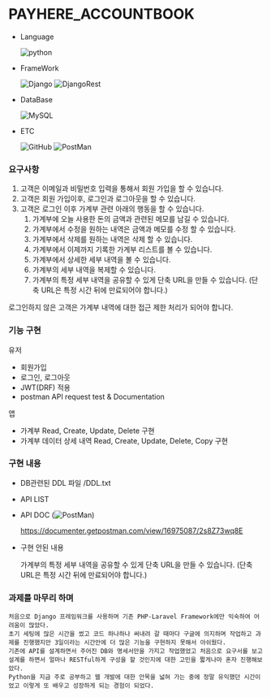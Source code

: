 ﻿# PAYHERE_ACCOUNTBOOK

- Language

  ![python](https://img.shields.io/badge/python-3.10.9-3670A0?logo=python&logoColor=white)

- FrameWork

  ![Django](https://img.shields.io/badge/django-4.1.5-%23092E20?&logo=Django&logoColor=white)
  ![DjangoRest](https://img.shields.io/badge/DJANGOREST-3.14.0-ff1709?logo=django&logoColor=white&color=ff1709&labelColor=gray)
  
- DataBase 

  ![MySQL](https://img.shields.io/badge/mysql-5.7-0073ca.svg?logo=mysql&logoColor=white)

- ETC

   ![GitHub](https://img.shields.io/badge/github-%23121011.svg?logo=github&logoColor=white)
   ![PostMan](https://img.shields.io/badge/postman-%23121011.svg?logo=postman&logoColor=white)

### 요구사항

1. 고객은 이메일과 비밀번호 입력을 통해서 회원 가입을 할 수 있습니다. 
2. 고객은 회원 가입이후, 로그인과 로그아웃을 할 수 있습니다. 
3. 고객은 로그인 이후 가계부 관련 아래의 행동을 할 수 있습니다. 
    1. 가계부에 오늘 사용한 돈의 금액과 관련된 메모를 남길 수 있습니다. 
    2. 가계부에서 수정을 원하는 내역은 금액과 메모를 수정 할 수 있습니다. 
    3. 가계부에서 삭제를 원하는 내역은 삭제 할 수 있습니다. 
    4. 가계부에서 이제까지 기록한 가계부 리스트를 볼 수 있습니다. 
    5. 가계부에서 상세한 세부 내역을 볼 수 있습니다. 
    6. 가계부의 세부 내역을 복제할 수 있습니다.
    7. 가계부의 특정 세부 내역을 공유할 수 있게 단축 URL을 만들 수 있습니다.
    (단축 URL은 특정 시간 뒤에 만료되어야 합니다.)

로그인하지 않은 고객은 가계부 내역에 대한 접근 제한 처리가 되어야 합니다.

### 기능 구현

유저
- 회원가입
- 로그인, 로그아웃
- JWT(DRF) 적용
- postman API request test & Documentation

앱
- 가계부 Read, Create, Update, Delete 구현
- 가계부 데이터 상세 내역 Read, Create, Update, Delete, Copy 구현


### 구현 내용


- DB관련된 DDL 파일 /DDL.txt


- API LIST



- API DOC (![PostMan](https://img.shields.io/badge/postman-%23121011.svg?logo=postman&logoColor=white))

   https://documenter.getpostman.com/view/16975087/2s8Z73wq8E


- 구현 안된 내용

  가계부의 특정 세부 내역을 공유할 수 있게 단축 URL을 만들 수 있습니다.
  (단축 URL은 특정 시간 뒤에 만료되어야 합니다.)


### 과제를 마무리 하며
    처음으로 Django 프레임워크를 사용하며 기존 PHP-Laravel Framework에만 익숙하여 어려움이 많았다. 
    초기 세팅에 많은 시간을 썼고 코드 하나하나 써내려 갈 때마다 구글에 의지하며 작업하고 과제를 진행했지만 3일이라는 시간안에 더 많은 기능을 구현하지 못해서 아쉬웠다.
    기존에 API를 설계하면서 주어진 DB와 명세서만을 가지고 작업했었고 처음으로 요구서를 보고 설계를 하면서 얼마나 RESTful하게 구성을 할 것인지에 대한 고민을 짧게나마 혼자 진행해보았다.
    Python을 지금 주로 공부하고 웹 개발에 대한 안목을 넓혀 가는 중에 정말 유익했던 시간이었고 이렇게 또 배우고 성장하게 되는 경험이 되었다.
